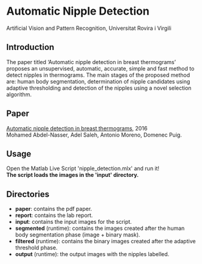 # Automatic Nipple Detection 
Artificial Vision and Pattern Recognition, Universitat Rovira i Virgili

## Introduction
The paper titled ‘Automatic nipple detection in breast thermograms’ proposes an unsupervised, automatic, accurate, simple and fast method to detect nipples in thermograms. The main stages of the proposed method are: human body segmentation, determination of nipple candidates using adaptive thresholding and detection of the nipples using a novel selection algorithm.

## Paper
[Automatic nipple detection in breast thermograms](./paper/paper.pdf), 2016 <br>
Mohamed Abdel-Nasser, Adel Saleh, Antonio Moreno, Domenec Puig.

## Usage
Open the Matlab Live Script 'nipple_detection.mlx' and run it! <br>
**The script loads the images in the 'input' directory.**

## Directories
- **paper**: contains the pdf paper.
- **report**: contains the lab report.
- **input**: contains the input images for the script.
- **segmented** (runtime): contains the images created after the human body segmentation phase (image + binary mask).
- **filtered** (runtime): contains the binary images created after the adaptive threshold phase.
- **output** (runtime): the output images with the nipples labelled.

